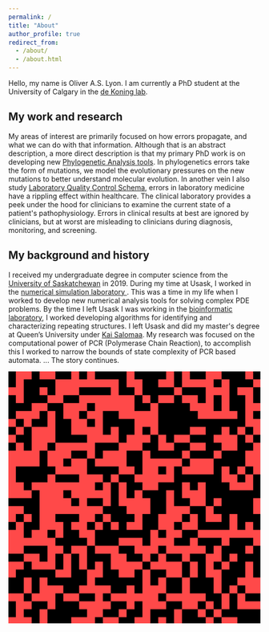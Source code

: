 ```yaml
---
permalink: /
title: "About"
author_profile: true
redirect_from: 
  - /about/
  - /about.html
---
```

Hello, my name is Oliver A.S. Lyon. I am currently a PhD student at the University of Calgary in the [de Koning lab](http://lab.jasondk.io/).  

 

## My work and research
My areas of interest are primarily focused on how errors propagate, and what we can do with that information. Although that is an abstract description, a more direct description is that my primary PhD work is on developing new [Phylogenetic Analysis tools](https://github.com/dekoning-lab). In phylogenetics errors take the form of mutations, we model the evolutionary pressures on the new mutations to better understand molecular evolution. In another vein I also study [Laboratory Quality Control Schema](https://oliverthelyon.github.io/publication/2023-01-04-2), errors in laboratory medicine have a rippling effect within healthcare. The clinical laboratory provides a peek under the hood for clinicians to examine the current state of a patient's pathophysiology. Errors in clinical results at best are ignored by clinicians, but at worst are misleading to clinicians during diagnosis, monitoring, and screening. 

## My background and history

I received my undergraduate degree in computer science from the [University of Saskatchewan](https://www.usask.ca/) in 2019. During my time at Usask, I worked in the [numerical simulation laboratory ](https://simlab.usask.ca/). This was a time in my life when I worked to develop new numerical analysis tools for solving complex PDE problems. By the time I left Usask I was working in the [bioinformatic laboratory](https://www.cs.usask.ca/research/research-labs/the-bioinformatics-lab.php), I worked developing algorithms for identifying and characterizing repeating structures. I left Usask and did my master's degree at Queen’s University under [Kai Salomaa](https://research.cs.queensu.ca/home/ksalomaa/afl.htm). My research was focused on the computational power of PCR (Polymerase Chain Reaction), to accomplish this I worked to narrow the bounds of state complexity of PCR based automata. ... The story continues. 

![Game_of_Life](/images/CGOL5.gif)
